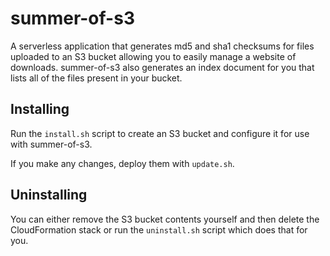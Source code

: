 # summer-of-s3

A serverless application that generates md5 and sha1 checksums for files uploaded to an S3 bucket allowing you to easily manage a website of downloads. summer-of-s3 also generates an index document for you that lists all of the files present in your bucket.

## Installing

Run the `install.sh` script to create an S3 bucket and configure it for use with summer-of-s3.

If you make any changes, deploy them with `update.sh`.

## Uninstalling

You can either remove the S3 bucket contents yourself and then delete the CloudFormation stack or run the `uninstall.sh` script which does that for you.
